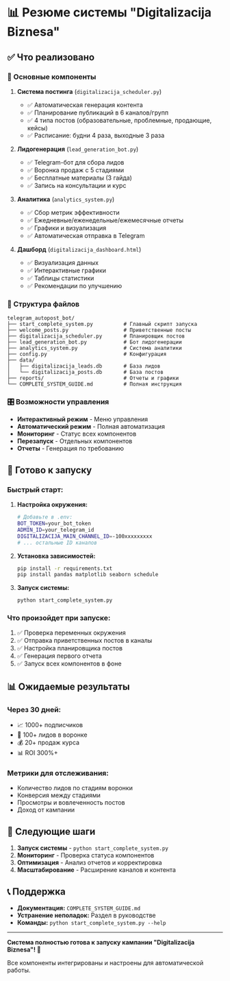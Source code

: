 # 📊 Резюме системы "Digitalizacija Biznesa"

## ✅ Что реализовано

### 🎯 Основные компоненты

1. **Система постинга** (`digitalizacija_scheduler.py`)
   - ✅ Автоматическая генерация контента
   - ✅ Планирование публикаций в 6 каналов/групп
   - ✅ 4 типа постов (образовательные, проблемные, продающие, кейсы)
   - ✅ Расписание: будни 4 раза, выходные 3 раза

2. **Лидогенерация** (`lead_generation_bot.py`)
   - ✅ Telegram-бот для сбора лидов
   - ✅ Воронка продаж с 5 стадиями
   - ✅ Бесплатные материалы (3 гайда)
   - ✅ Запись на консультации и курс

3. **Аналитика** (`analytics_system.py`)
   - ✅ Сбор метрик эффективности
   - ✅ Ежедневные/еженедельные/ежемесячные отчеты
   - ✅ Графики и визуализация
   - ✅ Автоматическая отправка в Telegram

4. **Дашборд** (`digitalizacija_dashboard.html`)
   - ✅ Визуализация данных
   - ✅ Интерактивные графики
   - ✅ Таблицы статистики
   - ✅ Рекомендации по улучшению

### 📁 Структура файлов

```
telegram_autopost_bot/
├── start_complete_system.py          # Главный скрипт запуска
├── welcome_posts.py                  # Приветственные посты
├── digitalizacija_scheduler.py       # Планировщик постов
├── lead_generation_bot.py            # Бот лидогенерации
├── analytics_system.py               # Система аналитики
├── config.py                         # Конфигурация
├── data/
│   ├── digitalizacija_leads.db       # База лидов
│   └── digitalizacija_posts.db       # База постов
├── reports/                          # Отчеты и графики
└── COMPLETE_SYSTEM_GUIDE.md          # Полная инструкция
```

### 🎛️ Возможности управления

- **Интерактивный режим** - Меню управления
- **Автоматический режим** - Полная автоматизация
- **Мониторинг** - Статус всех компонентов
- **Перезапуск** - Отдельных компонентов
- **Отчеты** - Генерация по требованию

## 🚀 Готово к запуску

### Быстрый старт:

1. **Настройка окружения:**
   ```bash
   # Добавьте в .env:
   BOT_TOKEN=your_bot_token
   ADMIN_ID=your_telegram_id
   DIGITALIZACIJA_MAIN_CHANNEL_ID=-100xxxxxxxxx
   # ... остальные ID каналов
   ```

2. **Установка зависимостей:**
   ```bash
   pip install -r requirements.txt
   pip install pandas matplotlib seaborn schedule
   ```

3. **Запуск системы:**
   ```bash
   python start_complete_system.py
   ```

### Что произойдет при запуске:

1. ✅ Проверка переменных окружения
2. ✅ Отправка приветственных постов в каналы
3. ✅ Настройка планировщика постов
4. ✅ Генерация первого отчета
5. ✅ Запуск всех компонентов в фоне

## 📊 Ожидаемые результаты

### Через 30 дней:
- 📈 1000+ подписчиков
- 👥 100+ лидов в воронке
- 💰 20+ продаж курса
- 📊 ROI 300%+

### Метрики для отслеживания:
- Количество лидов по стадиям воронки
- Конверсия между стадиями
- Просмотры и вовлеченность постов
- Доход от кампании

## 🎯 Следующие шаги

1. **Запуск системы** - `python start_complete_system.py`
2. **Мониторинг** - Проверка статуса компонентов
3. **Оптимизация** - Анализ отчетов и корректировка
4. **Масштабирование** - Расширение каналов и контента

## 📞 Поддержка

- **Документация:** `COMPLETE_SYSTEM_GUIDE.md`
- **Устранение неполадок:** Раздел в руководстве
- **Команды:** `python start_complete_system.py --help`

---

**Система полностью готова к запуску кампании "Digitalizacija Biznesa"! 🚀**

Все компоненты интегрированы и настроены для автоматической работы. 